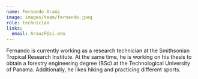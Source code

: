```yaml
---
name: Fernando Araúz
image: images/team/fernando.jpeg
role: technician
links:
  email: ArauzF@si.edu
---
```


Fernando is currently working as a research technician at the Smithsonian Tropical Research Institute. At the same time, he is working on his thesis to obtain a forestry engineering degree (BSc) at the Technological University of Panama. Additionally, he likes hiking and practicing different sports.